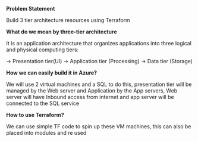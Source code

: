 **Problem Statement**

Build 3 tier architecture resources using Terraform

**What do we mean by three-tier architecture**

It is an application architecture that organizes applications into three logical and physical computing tiers:

-> Presentation tier(UI) 
-> Application tier (Processing)
-> Data tier (Storage)

**How we can easily build it in Azure?**

We will use 2 virtual machines and a SQL to do this, presentation tier will be managed by the Web server and Application by the App servers, Web server will have Inbound access from internet and app server will be connected to the SQL service

**How to use Terraform?**

We can use simple TF code to spin  up these VM machines, this can also be placed into modules and re used
